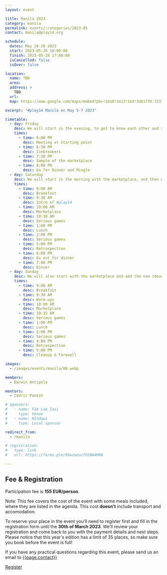 ```yaml
---
layout: event

title: Manila 2023
category: manila
permalink: events/:categories/2023-05
contact: manila@play14.org

schedule:
  dates: May 26-28 2023
  start: 2023-05-26 18:00:00
  finish: 2023-05-28 17:00:00
  isCancelled: false
  isOver: false

location: 
  name: TBD
  area: 
  address: >
    TBD
  url: 
  map: https://www.google.com/maps/embed?pb=!1m18!1m12!1m3!1d61776.723762684815!2d120.9795598!3d14.596498300000002!2m3!1f0!2f0!3f0!3m2!1i1024!2i768!4f13.1!3m3!1m2!1s0x3397ca03571ec38b%3A0x69d1d5751069c11f!2sManila%2C%20Metro%20Manila%2C%20Philippines!5e0!3m2!1sen!2slu!4v1673423535926!5m2!1sen!2slu

excerpt: "#play14 Manila on May 5-7 2023"

timetable:
  - day: Friday
    desc: We will start in the evening, to get to know each other and share a nice dinner all together.
    times:
      - time: 6:00 PM
        desc: Meeting at Starting point
      - time: 6:30 PM
        desc: Icebreakers
      - time: 7:30 PM
        desc: Sample of the marketplace
      - time: 8:00 PM
        desc: Go for Dinner and Mingle	
  - day: Saturday
    desc: We will start in the morning with the marketplace, and then we will play games all day long.	
    times:
      - time: 9:00 AM
        desc: Breakfast
      - time: 9:30 AM
        desc: Intro of #play14	
      - time: 10:00 AM
        desc: Marketplace
      - time: 10:30 AM
        desc: Serious games
      - time: 1:00 PM
        desc: Lunch
      - time: 2:00 PM
        desc: Serious games
      - time: 5:00 PM
        desc: Retrospective
      - time: 6:00 PM
        desc: Go out for dinner	
      - time: 7:00 PM
        desc: Dinner
  - day: Sunday
    desc: We will also start with the marketplace and add the new ideas on the board for a full day of games. Whoever needs to catch a plane can leave earlier.
    times:
      - time: 9:00 AM
        desc: Breakfast
      - time: 9:30 AM
        desc: Warm-ups
      - time: 10:00 AM
        desc: Marketplace
      - time: 10:15 AM
        desc: Serious games
      - time: 1:00 PM
        desc: Lunch
      - time: 2:00 PM
        desc: Serious games
      - time: 4:00 PM
        desc: Retrospective
      - time: 5:00 PM
        desc: Cleanup & Farewell

images:
  - /images/events/manila/00.webp

members:
  - Darwin Antipolo

mentors:
  - Cédric Pontet

# sponsors:
#   - name: Fab Lab Iași
#     type: Venue
#   - name: Hindawi
#     type: Local sponsor

redirect_from:
  - /manila

# registration:
#   type: link
#   url: https://forms.gle/9XwzwzucfhSRW4HR8

---
```


## Fee & Registration
Participation fee is **155 EUR/person**.

Note: This fee covers the cost of the event with some meals included, where they are listed in the agenda. This cost **doesn't** include transport and accomodation.

To reserve your place in the event you’ll need to register first and fill in the registration form until the **30th of March 2023**. We’ll review your registration and come back to you with the payment details and next steps.
Please notice that this year's edition has a limit of 35 places, so make sure you book before the event is full!

If you have any practical questions regarding this event, please send us an email to [{{page.contact}}](mailto:{{page.contact}})

<a class='button small' target="_blank" href="{{page.registration.url}}">Register</a>
